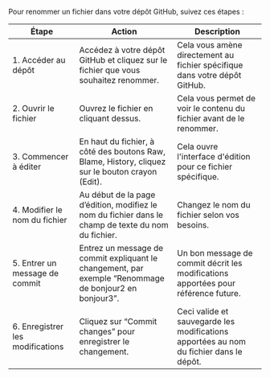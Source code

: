Pour renommer un fichier dans votre dépôt GitHub, suivez ces étapes :

| Étape                                       | Action                                                                                   | Description |
|---------------------------------------------|------------------------------------------------------------------------------------------|-------------|
| 1. Accéder au dépôt                         | Accédez à votre dépôt GitHub et cliquez sur le fichier que vous souhaitez renommer.      | Cela vous amène directement au fichier spécifique dans votre dépôt GitHub. |
| 2. Ouvrir le fichier                        | Ouvrez le fichier en cliquant dessus.                                                     | Cela vous permet de voir le contenu du fichier avant de le renommer. |
| 3. Commencer à éditer                       | En haut du fichier, à côté des boutons Raw, Blame, History, cliquez sur le bouton crayon (Edit). | Cela ouvre l'interface d'édition pour ce fichier spécifique. |
| 4. Modifier le nom du fichier               | Au début de la page d’édition, modifiez le nom du fichier dans le champ de texte du nom du fichier. | Changez le nom du fichier selon vos besoins. |
| 5. Entrer un message de commit              | Entrez un message de commit expliquant le changement, par exemple “Renommage de bonjour2 en bonjour3”. | Un bon message de commit décrit les modifications apportées pour référence future. |
| 6. Enregistrer les modifications            | Cliquez sur “Commit changes” pour enregistrer le changement.                              | Ceci valide et sauvegarde les modifications apportées au nom du fichier dans le dépôt. |
